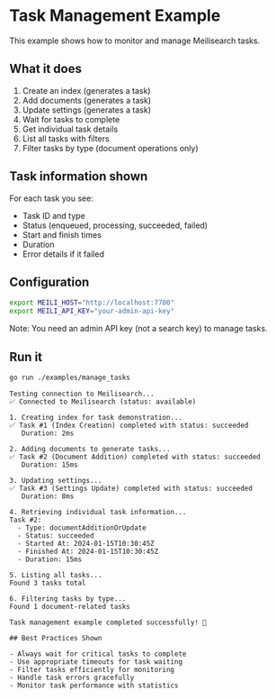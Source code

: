 # Task Management Example

This example shows how to monitor and manage Meilisearch tasks.

## What it does

1. Create an index (generates a task)
2. Add documents (generates a task)  
3. Update settings (generates a task)
4. Wait for tasks to complete
5. Get individual task details
6. List all tasks with filters
7. Filter tasks by type (document operations only)

## Task information shown

For each task you see:
- Task ID and type
- Status (enqueued, processing, succeeded, failed)
- Start and finish times
- Duration
- Error details if it failed

## Configuration

```bash
export MEILI_HOST="http://localhost:7700"
export MEILI_API_KEY="your-admin-api-key"
```

Note: You need an admin API key (not a search key) to manage tasks.

## Run it

```bash
go run ./examples/manage_tasks
```
```
Testing connection to Meilisearch...
✅ Connected to Meilisearch (status: available)

1. Creating index for task demonstration...
✅ Task #1 (Index Creation) completed with status: succeeded
   Duration: 2ms

2. Adding documents to generate tasks...
✅ Task #2 (Document Addition) completed with status: succeeded  
   Duration: 15ms

3. Updating settings...
✅ Task #3 (Settings Update) completed with status: succeeded
   Duration: 8ms

4. Retrieving individual task information...
Task #2:
  - Type: documentAdditionOrUpdate
  - Status: succeeded
  - Started At: 2024-01-15T10:30:45Z
  - Finished At: 2024-01-15T10:30:45Z
  - Duration: 15ms

5. Listing all tasks...
Found 3 tasks total

6. Filtering tasks by type...
Found 1 document-related tasks

Task management example completed successfully! 🎉

## Best Practices Shown

- Always wait for critical tasks to complete
- Use appropriate timeouts for task waiting
- Filter tasks efficiently for monitoring
- Handle task errors gracefully
- Monitor task performance with statistics
